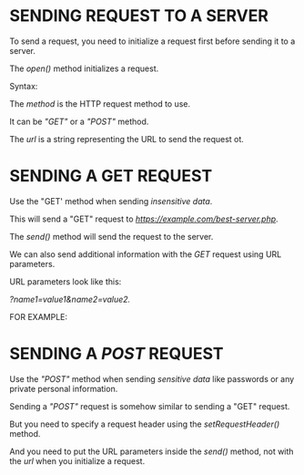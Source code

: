 # SENDING REQUEST TO A SERVER
To send a request, you need to initialize a request first before sending it to a server.

The *open()* method initializes a request.

Syntax:

<script>
    XMLHttpRequest.open(method, url)
</script>

The *method* is the HTTP request method to use.

It can be *"GET"* or a *"POST"* method.

The *url* is a string representing the URL to send the request ot.

# SENDING A GET REQUEST
Use the "GET' method when sending *insensitive data*.

This will send a "GET" request to *https://example.com/best-server.php*.

<script>
    httpRequest.open("GET", "https://example.com/best-server.php");
    httpRequest.send();
</script>

The *send()* method will send the request to the server.

We can also send additional information with the *GET* request using URL parameters.

URL parameters look like this:

*?name1=value1&name2=value2.* 

FOR EXAMPLE:

<script>
    httpRequest.open("GET", "https://example.com/test-server.php?firstName=Ayo&lastName=Aot");
    httpRequest.send();
</script>


# SENDING A *POST* REQUEST
Use the *"POST"* method when sending *sensitive data* like passwords or any private personal information.

Sending a *"POST"* request is somehow similar to sending a "GET" request.

But you need to specify a request header using the *setRequestHeader()* method.

And you need to put the URL parameters inside the *send()* method, not with the *url* when you initialize a request.

<script>
    httpRequest.open("POST", "https://example.com/best-server.php");
    httpRequest.setRequestHeader("Content-Type", "application/x-www-form-urlencoded");
    httpRequest.send("firstName=Ayo&lastName=Aot");
</script>